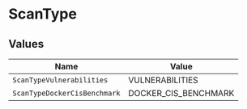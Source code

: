 # ScanType


## Values

| Name                         | Value                        |
| ---------------------------- | ---------------------------- |
| `ScanTypeVulnerabilities`    | VULNERABILITIES              |
| `ScanTypeDockerCisBenchmark` | DOCKER_CIS_BENCHMARK         |